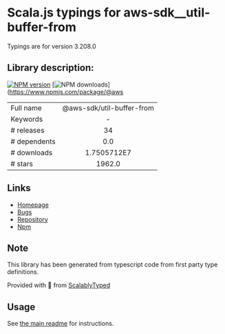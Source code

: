 
# Scala.js typings for aws-sdk__util-buffer-from

Typings are for version 3.208.0

## Library description:
[![NPM version](https://img.shields.io/npm/v/@aws-sdk/util-buffer-from/latest.svg)](https://www.npmjs.com/package/@aws-sdk/util-buffer-from) [![NPM downloads](https://img.shields.io/npm/dm/@aws-sdk/util-buffer-from.svg)](https://www.npmjs.com/package/@aws

|                    |                 |
| ------------------ | :-------------: |
| Full name          | @aws-sdk/util-buffer-from |
| Keywords           | - |
| # releases         | 34 |
| # dependents       | 0.0 |
| # downloads        | 1.7505712E7 |
| # stars            | 1962.0 |

## Links
- [Homepage](https://github.com/aws/aws-sdk-js-v3/tree/main/packages/util-buffer-from)
- [Bugs](https://github.com/aws/aws-sdk-js-v3/issues)
- [Repository](https://github.com/aws/aws-sdk-js-v3)
- [Npm](https://www.npmjs.com/package/%40aws-sdk%2Futil-buffer-from)
    


## Note
This library has been generated from typescript code from first party type definitions.

Provided with :purple_heart: from [ScalablyTyped](https://github.com/oyvindberg/ScalablyTyped)

## Usage
See [the main readme](../../readme.md) for instructions.


